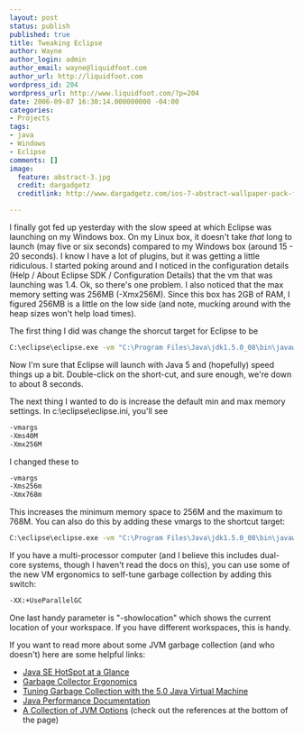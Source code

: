 ```yaml
---
layout: post
status: publish
published: true
title: Tweaking Eclipse
author: Wayne
author_login: admin
author_email: wayne@liquidfoot.com
author_url: http://liquidfoot.com
wordpress_id: 204
wordpress_url: http://www.liquidfoot.com/?p=204
date: 2006-09-07 16:30:14.000000000 -04:00
categories:
- Projects
tags:
- java
- Windows
- Eclipse
comments: []
image:
  feature: abstract-3.jpg
  credit: dargadgetz
  creditlink: http://www.dargadgetz.com/ios-7-abstract-wallpaper-pack-for-iphone-5-and-ipod-touch-retina/

---
```


I finally got fed up yesterday with the slow speed at which Eclipse was launching on my Windows box. On my Linux box, it doesn't take <em>that</em> long to launch (may five or six seconds) compared to my Windows box (around 15 - 20 seconds). I know I have a lot of plugins, but it was getting a little ridiculous. I started poking around and I noticed in the configuration details (Help / About Eclipse SDK / Configuration Details) that the vm that was launching was 1.4. Ok, so there's one problem. I also noticed that the max memory setting was 256MB (-Xmx256M). Since this box has 2GB of RAM, I figured 256MB is a little on the low side (and note, mucking around with the heap sizes won't help load times).

The first thing I did was change the shorcut target for Eclipse to be

~~~bash
C:\eclipse\eclipse.exe -vm "C:\Program Files\Java\jdk1.5.0_08\bin\javaw.exe"
~~~

Now I'm sure that Eclipse will launch with Java 5 and (hopefully) speed things up a bit. Double-click on the short-cut, and sure enough, we're down to about 8 seconds.

The next thing I wanted to do is increase the default min and max memory settings. In c:\eclipse\eclipse.ini, you'll see

~~~bash
-vmargs
-Xms40M
-Xmx256M
~~~


I changed these to

~~~bash
-vmargs
-Xms256m
-Xmx768m
~~~

This increases the minimum memory space to 256M and the maximum to 768M. You can also do this by adding these vmargs to the shortcut target:

~~~bash
C:\eclipse\eclipse.exe -vm "C:\Program Files\Java\jdk1.5.0_08\bin\javaw.exe" -vmargs -Xms256M -Xmx768M
~~~

If you have a multi-processor computer (and I believe this includes dual-core systems, though I haven't read the docs on this), you can use some of the new VM ergonomics to self-tune garbage collection by adding this switch:

~~~bash
-XX:+UseParallelGC
~~~

One last handy parameter is "-showlocation" which shows the current location of your workspace. If you have different workspaces, this is handy.

If you want to read more about some JVM garbage collection (and who doesn't) here are some helpful links:
<ul>
	<li><a href="http://java.sun.com/javase/technologies/hotspot.jsp">Java SE HotSpot at a Glance</a></li>
	<li><a href="http://java.sun.com/j2se/1.5.0/docs/guide/vm/gc-ergonomics.html">Garbage Collector Ergonomics</a></li>
	<li><a href="http://java.sun.com/docs/hotspot/gc5.0/gc_tuning_5.html">Tuning Garbage Collection with the 5.0 Java Virtual Machine</a></li>
	<li><a href="http://java.sun.com/docs/performance/">Java Performance Documentation</a></li>
	<li><a href="http://blogs.sun.com/watt/resource/jvm-options-list.html">A Collection of JVM Options</a> (check out the references at the bottom of the page)</li>
</ul>
